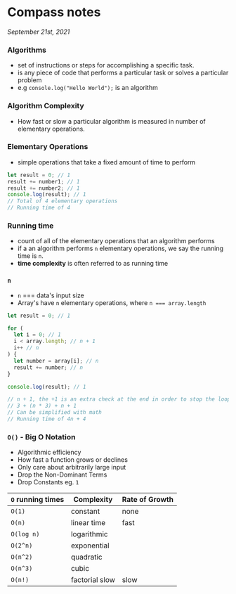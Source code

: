 # Compass notes
*September 21st, 2021*
### Algorithms
  * set of instructions or steps for accomplishing a specific task.
  * is any piece of code that performs a particular task or solves a particular problem
  * e.g `console.log("Hello World");` is an algorithm

### Algorithm Complexity
  * How fast or slow a particular algorithm is measured in number of elementary operations.

### Elementary Operations

  * simple operations that take a fixed amount of time to perform

```js
let result = 0; // 1
result += number1; // 1
result += number2; // 1
console.log(result); // 1
// Total of 4 elementary operations
// Running time of 4
```

### Running time
  * count of all of the elementary operations that an algorithm performs
  * if a an algorithm performs `n` elementary operations, we say the running time is `n`.
  * **time complexity** is often referred to as running time


### `n`
  * `n` === data's input size
  * Array's have `n` elementary operations, where `n === array.length`

```js
let result = 0; // 1

for (
  let i = 0; // 1
  i < array.length; // n + 1
  i++ // n
) {
  let number = array[i]; // n
  result += number; // n
}

console.log(result); // 1

// n + 1, the +1 is an extra check at the end in order to stop the loop
// 3 + (n * 3) + n + 1
// Can be simplified with math
// Running time of 4n + 4
```

### `O()` - Big O Notation
  * Algorithmic efficiency
  * How fast a function grows or declines
  * Only care about arbitrarily large input
  * Drop the Non-Dominant Terms
  * Drop Constants eg. `1`

|`O` running times| Complexity | Rate of Growth |
|---|---|---|
|`O(1)`| constant	| none |
|`O(n)`| linear time | fast|
|`O(log n)`| logarithmic | |
|`O(2^n)`| exponential | |
|`O(n^2)`| quadratic | |
|`O(n^3)`| cubic | |
|`O(n!)`|	factorial	slow | slow |